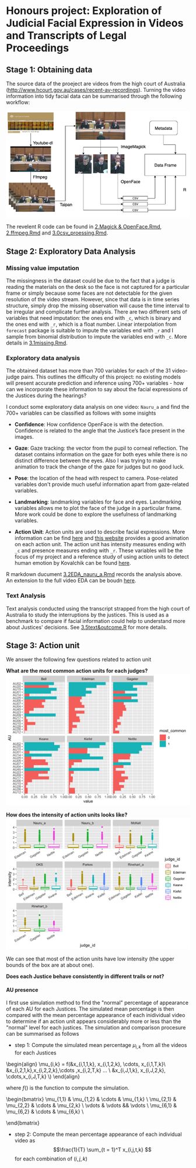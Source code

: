 # Honours project: Exploration of Judicial Facial Expression in Videos and Transcripts of Legal Proceedings

## Stage 1: Obtaining data

The source data of the proeject are videos from the high court of Australia (http://www.hcourt.gov.au/cases/recent-av-recordings). Turning the video information into tidy facial data can be summarised through the following workflow: 

![Image](images/workflow.png)

The revelent R code can be found in [2.Magick & OpenFace.Rmd](https://github.com/huizezhang-sherry/ETC4860/blob/master/2.Magick%20%26%20OpenFace.Rmd), [2.ffmpeg.Rmd](https://github.com/huizezhang-sherry/ETC4860/blob/master/2.ffmpeg.Rmd) and [3.0csv_proessing.Rmd](https://github.com/huizezhang-sherry/ETC4860/blob/master/3.0csv_processing.Rmd).

## Stage 2: Exploratory Data Analysis

### Missing value imputation 

The missingness in the dataset could be due to the fact that a judge is reading the materials on the desk so the face is not captured for a particular frame or simply because some faces are not detectable for the given resolution of the video stream. However, since that data is in time series structure, simply drop the missing observation will cause the time interval to be irregular and complicate further analysis. There are two different sets of variables that need imputation: the ones end with `_c`, which is binary and the ones end with `_r`, which is a float number. Linear interpolation from `forecast` package is suitable to impute the variables end with `_r` and I sample from binomial distribution to impute the variables end with `_c`. More details in [3.1missing.Rmd](https://github.com/huizezhang-sherry/ETC4860/blob/master/3.1missing.Rmd). 



### Exploratory data analysis

The obtained dataset has more than 700 variables for each of the 31 video-judge pairs. This outlines the difficulty of this project: no existing models will present accurate prediction and inference using 700+ variables - how can we incorporate these information to say about the facial expressions of the Justices during the hearings? 

I conduct some exploratory data analysis on one video: `Nauru_a` and find the 700+ variables can be classified as follows with some insights

 - **Confidence**: How confidence OpenFace is with the detection. Confidence is related to the angle that the Justice’s face present in the images. 
 
 - **Gaze**: Gaze tracking: the vector from the pupil to corneal reflection. The dataset contains information on the gaze for both eyes while there is no distinct difference between the eyes. Also I was trying to make animation to track the change of the gaze for judges but no good luck. 
 
 - **Pose**: the location of the head with respect to camera. Pose-related variables don't provide much useful information apart from gaze-related variables. 
 
 - **Landmarking**: landmarking variables for face and eyes. Landmarking variables allows me to plot the face of the judge in a particular frame. More work could be done to explore the usefulness of landmarking variables. 
 
 - **Action Unit**: Action units are used to describe facial expressions. More information can be find [here](https://github.com/TadasBaltrusaitis/OpenFace/wiki/Action-Units) and [this website](https://imotions.com/blog/facial-action-coding-system/) provides a good animation on each action unit. The action unit has intensity measures ending with `_c` and presence measures ending with `_r`. These variables will be the focus of my project and a reference study of using action units to detect human emotion by Kovalchik can be found [here](http://www.sloansportsconference.com/wp-content/uploads/2018/02/2005.pdf). 
 
 R markdown ducument [3.2EDA_nauru_a.Rmd](https://github.com/huizezhang-sherry/ETC4860/blob/master/3.2EDA_nauru_a.Rmd) records the analysis above. An extension to the full video EDA can be boudn [here](https://github.com/huizezhang-sherry/ETC4860/blob/master/3.3EDA.Rmd). 
 
### Text Analysis 

Text analysis conducted using the transcript strapped from the high court of Australia to study the interruptions by the justices. This is used as a benchmark to compare if facial information could help to understand more about Justices' decisions. See [3.5text&outcome.R](https://github.com/huizezhang-sherry/ETC4860/blob/master/3.5%20text%26outcome.R) for more details. 
 
## Stage 3: Action unit 

We answer the following few questions related to action unit 

**What are the most common action units for each judges?**
![most common action units](images/most_common_au.png)

**How does the intensity of action units looks like?**
![intensity_boxplot](images/intensity_boxplot_au.png)

We can see that most of the action units have low intensity (the upper bounds of the box are at about one). 


**Does each Justice behave consistently in different trails or not?**

#### AU presence 

I first use simulation method to find the "normal" percentage of appearance of each AU for each Justices. The simulated mean percentage is then compared with the mean percentage appearance of each inidividual video to determine if an action unit appears considerably more or less than the "normal" level for each justices. The simulation and comparison procesure can be summarised as follows 

- step 1: Compute the simulated mean percentage $\mu_{i,k}$ from all the videos for each Justices 

\begin{align} 
\mu_{i,k} = f(&x_{i,1,1,k}, x_{i,1,2,k}, \cdots, x_{i,1,T,k}\\
&x_{i,2,1,k},x_{i,2,2,k},\cdots ,x_{i,2,T,k} ... \\
&x_{i,J,1,k}, x_{i,J,2,k}, \cdots,x_{i,J,T,k} \\)
\end{align}

where $f()$ is the function to compute the simulation. 

\begin{bmatrix}
\mu_{1,1} & \mu_{1,2} & \cdots & \mu_{1,k} \\
\mu_{2,1} & \mu_{2,2} & \cdots & \mu_{2,k} \\
\vdots & \vdots && \vdots \\
\mu_{6,1} & \mu_{6,2} & \cdots & \mu_{6,k} \\

\end{bmatrix}

- step 2: Compute the mean percentage appearance of each individual video as 
$$\frac{1}{T} \sum_{t = 1}^T x_{i,j,t,k} $$ for each combination of $(i, j, k)$



